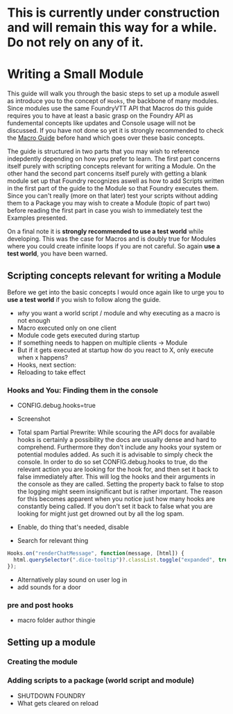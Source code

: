 # This is currently under construction and will remain this way for a while. Do not rely on any of it.

# Writing a Small Module
This guide will walk you through the basic steps to set up a module aswell as introduce you to the concept of `Hooks`, the backbone of many modules. Since modules use the same FoundryVTT API that Macros do this guide requires you to have at least a basic grasp on the Foundry API as fundemental concepts like updates and Console usage will not be discussed. If you have not done so yet it is strongly recommended to check the [Macro Guide](https://github.com/GamerFlix/foundryvtt-api-guide/blob/main/macro_guide.md) before hand which goes over these basic concepts.

The guide is structured in two parts that you may wish to reference indepdently depending on how you prefer to learn. The first part concerns itself purely with scripting concepts relevant for writing a Module. On the other hand the second part concerns itself purely with getting a blank module set up that Foundry recognizes aswell as how to add Scripts written in the first part of the guide to the Module so that Foundry executes them. Since you can't really (more on that later) test your scripts without adding them to a Package you may wish to create a Module (topic of part two) before reading the first part in case you wish to immediately test the Examples presented.

On a final note it is **strongly recommended to use a test world** while developing. This was the case for Macros and is doubly true for Modules where you could create infinite loops if you are not careful. So again **use a test world**, you have been warned.

## Scripting concepts relevant for writing a Module
Before we get into the basic concepts I would once again like to urge you to **use a test world** if you wish to follow along the guide.

- *why* you want a world script / module and why executing as a macro is not enough
- Macro executed only on one client
- Module code gets executed during startup
- If something needs to happen on multiple clients -> Module
- But if it gets executed at startup how do you react to X, only execute when x happens?
- Hooks, next section:
- Reloading to take effect

### Hooks and You: Finding them in the console
- CONFIG.debug.hooks=true
- Screenshot
- Total spam
Partial Prewrite:
While scouring the API docs for available hooks is certainly a possibility the docs are usually dense and hard to comprehend. Furthermore they don't include any hooks your system or potential modules added. As such it is advisable to simply check the console. In order to do so set CONFIG.debug.hooks to true, do the relevant action you are looking for the hook for, and then set it back to false immediately after. This will log the hooks and their arguments in the console as they are called. Setting the property back to false to stop the logging might seem insignificant but is rather important. The reason for this  becomes apparent when you notice just how many hooks are constantly being called. If you don't set it back to false what you are looking for might just get drowned out by all the log spam.

- Enable, do thing that's needed, disable
- Search for relevant thing
```javascript
Hooks.on("renderChatMessage", function(message, [html]) {
  html.querySelector(".dice-tooltip")?.classList.toggle("expanded", true);
});
```
- Alternatively play sound on user log in
- add sounds for a door
### pre and post hooks
- macro folder author thingie

## Setting up a module

### Creating the module 

### Adding scripts to a package (world script and module)
- SHUTDOWN FOUNDRY
- What gets cleared on reload

